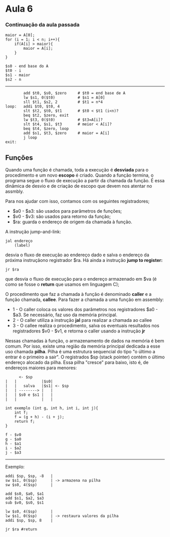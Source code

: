 # Aula 6

### Continuação da aula passada


    maior = A[0];
    for (i = 1; i < n; i++){
        if(A[i] > maior){
            maior = A[i];
        }
    }

    $s0 - end base do A
    $t0 - i
    $s1 - maior
    $s2 - n

---

            add $t0, $s0, $zero     # $t0 = end base de A
            lw $s1, 0($t0)          # $s1 = A[0]
            sll $t1, $s2, 2         # $t1 = n*4
    loop:   addi $t0, $t0, 4
            slt $t2, $t0, $t1       # $t0 < $t1 (i<n)?
            beq $t2, $zero, exit
            lw $t3, 0($t0)          # $t3=A[i]?
            slt $t4, $s1, $t3       # meior < A[i]?
            beq $t4, $zero, loop
            add $s1, $t3, $zero     # maior = A[i]
            j loop
    exit:

## Funções

Quando uma função é chamada, toda a execução é **desviada** para o procedimento e um novo **escopo** é criado. Quando a função termina, o programa segue o fluxo de execução a partir da chamada da função. É essa dinâmica de desvio e de criação de escopo que devem nos atentar no assmbly.

Para nos ajudar com isso, contamos com os seguintes registradores;

- $a0 - $a3: são usados para parâmetros de funções;
- $v0 - $v3: são usados para retorno da função;
- $ra: guarda o endereço de origem da chamada à função.

A instrução jump-and-link:

    jal endereço
        (label)

desvia o fluxo de execução ao endereço dado e salva o endereço da próxima instruçãono registrador $ra. Há ainda a instrução **jump to register:**

    jr $ra

que desvia o fluxo de execução para o endereço armazenado em $va (é como se fosse o **return** que usamos em linguagem C);

O procedimento que faz a chamada à função é denominado **caller** e a função chamada, **callee**. Para fazer a chamada a uma função em assembly:

- 1 - O caller coloca os valores dos parâmetros nos registradores $a0 - $a3. Se necessário, faz uso da memória principal.
- 2 - O caller utiliza a instrução **jal** para realizar  a chamada ao callee
- 3 - O callee realiza o procedimento, salva os eventuais resultados nos registradores $v0 - $v1, e retorna o caller usando a instrução **jr**

Nessas chamadas à função, o armazenamento de dados na memória é bem comum. Por isso, existe uma região da memória principal  dedicada a esse uso chamada **pilha**. Pilha é uma estrutura sequencial do tipo "o último a entrar é o primeiro a sair". O registrados $sp (stack pointer) contém o último endereço alocado da pilha. Essa pilha "cresce" para baixo, isto é, de endereços maiores para menores:

          <- $sp
    |   |           |$s0|  
    |   |   salva   |$s1| <- $sp  
    |   | --------> |   |  
    |   | $s0 e $s1 |   |  
    |   |           |   |  

    int exemplo (int g, int h, int i, int j){
        int f;
        f = (g + h) - (i + j);
        return f;
    }

    f - $v0
    g - $a0
    h - $a1
    i - $a2
    j - $a3

---

Exemplo:

    addi $sp, $sp, -8   |
    sw $s1, 0($sp)      | -> armazena na pilha
    sw $s0, 4($sp)      |

    add $s0, $a0, $a1
    add $s1, $a2, $a3
    sub $v0, $s0, $s1

    lw $s0, 4($sp)      |
    lw $s1, 0($sp)      | -> restaura valores da pilha
    addi $sp, $sp, 8    |

    jr $ra #return
